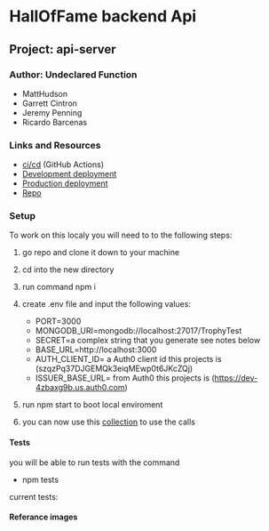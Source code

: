 # HallOfFame backend Api

## Project: api-server

### Author: Undeclared Function

- MattHudson
- Garrett Cintron
- Jeremy Penning
- Ricardo Barcenas

### Links and Resources

- [ci/cd](https://github.com/TeamUndeclared/HallOfFameAPI/actions/new) (GitHub Actions)
- [Development deployment](https://hall-of-fame-uf-dev.herokuapp.com/)
- [Production deployment](https://hall-of-fame-production.herokuapp.com/)
- [Repo](https://github.com/TeamUndeclared/HallOfFameAPI)

### Setup

To work on this localy you will need to to the following steps:

1. go repo and clone it down to your machine
1. cd into the new directory
1. run command npm i
1. create .env file and input the following values:

    - PORT=3000
    - MONGODB_URI=mongodb://localhost:27017/TrophyTest
    - SECRET=a complex string that you generate see notes below
    - BASE_URL=http://localhost:3000
    - AUTH_CLIENT_ID= a Auth0 client id this projects is (szqzPq37DJGEMQk3eiqMEwp0t6JKcZQj)
    - ISSUER_BASE_URL= from Auth0 this projects is (https://dev-4zbaxg9b.us.auth0.com)

1. run npm start to boot local enviroment
1. you can now use this [collection](collection.md) to use the calls

#### Tests

you will be able to run tests with the command

- npm tests

current tests:

#### Referance images
